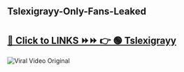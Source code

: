 
 ## Tslexigrayy-Only-Fans-Leaked

# <h2><a href="https://clipsfans.com/Tslexigrayy&ref=git">🔗 Click to LINKS ⏩⏩ 👉 🟢 Tslexigrayy </a></h2>

<a href="https://clipsfans.com/Tslexigrayy&ref=git" rel="nofollow" data-target="animated-image.originalLink"><img src="https://i.ibb.co.com/xMMVF88/686577567.gif" alt="Viral Video Original" style="max-width: 100%; display: inline-block;" data-target="animated-image.originalImage"></a>
